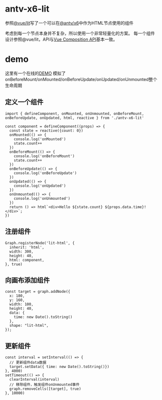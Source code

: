 # antv-x6-lit

参照[@vue/lit](https://www.npmjs.com/package/@vue/lit)写了一个可以在[@antv/x6](https://www.npmjs.com/package/@antv/x6)中作为HTML节点使用的组件

考虑到每一个节点本身并不复杂，所以使用一个非常轻量化的方案。
每一个组件设计参照@vue/lit，API与[Vue Composition API](https://vuejs.org/api/composition-api-setup.html#basic-usage)基本一致。


# demo

这里有一个在线的[DEMO](https://codesandbox.io/s/antv-x6-lit-html-node-ps1cem?file=/src/app.tsx)
模拟了onBeforeMount/onMounted/onBeforeUpdate/onUpdated/onUnmounted整个生命周期


## 定义一个组件
```
import { defineComponent, onMounted, onUnmounted, onBeforeMount, onBeforeUpdate, onUpdated, html, reactive } from './antv-x6-lit'

const component = defineComponent((props) => {
  const state = reactive({count: 0})
  onMounted(() => {
    console.log('onMounted')
    state.count++
  })
  onBeforeMount(() => {
    console.log('onBeforeMount')
    state.count++
  })
  onBeforeUpdate(() => {
    console.log('onBeforeUpdate')
  })
  onUpdated(() => {
    console.log('onUpdated')
  })
  onUnmounted(() => {
    console.log('onUnmounted')
  })
  return () => html`<div>Hello ${state.count} ${props.data.time}!</div>`;
})

```

## 注册组件
```
Graph.registerNode('lit-html', {
  inherit: 'html',
  width: 300,
  height: 40,
  html: component,
}, true)
```

## 向画布添加组件
```
const target = graph.addNode({
  x: 180,
  y: 160,
  width: 100,
  height: 40,
  data: {
    time: new Date().toString()
  },
  shape: "lit-html",
});
```

## 更新组件
```
const interval = setInterval(() => {
  // 更新组件data数据
  target.setData({ time: new Date().toString()})
}, 4000)
setTimeout(() => {
  clearInterval(interval)
  // 移除组件，触发组件onUnmounted事件
  graph.removeCells([target], true)
}, 10000)
```





